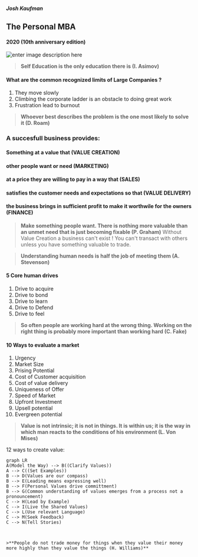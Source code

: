 ##### Josh Kaufman
## The Personal MBA
####  2020 (10th anniversary edition)
![enter image description here](https://m.media-amazon.com/images/I/41LG95+Zg0L._SX324_BO1,204,203,200_.jpg)

 >**Self Education is the only education there is (I. Asimov)**
#### What are the common recognized limits of Large Companies ?
1. They move slowly
2. Climbing the corporate ladder is an obstacle to doing great work
3. Frustration lead to burnout
 >**Whoever best describes the problem is the one most likely to solve it (D. Roam)**

### A succesfull business provides:
#### Something at a value that (VALUE CREATION)
#### other people want or need (MARKETING)
#### at a price they are willing to pay in a way that (SALES)
#### satisfies the customer needs and expectations so that (VALUE DELIVERY)
#### the business brings in sufficient profit to make it worthwile for the owners (FINANCE) 

 >**Make something people want. There is nothing more valuable than an unmet need that is just becoming fixable (P. Graham)**
 Without Value Creation a business can't exist ! You can't transact with others unless you have something valuable to trade.

 >**Understanding human needs is half the job of meeting them (A. Stevenson)**

#### 5 Core human drives
1. Drive to acquire
2. Drive to bond
3. Drive to learn
4. Drive to Defend
5. Drive to feel

 >**So often people are working hard at the wrong thing. Working on the right thing is probably more important than working hard (C. Fake)**

#### 10 Ways to evaluate a market
1. Urgency
2. Market Size
3. Prising Potential
4. Cost of Customer acquisition
5. Cost of value delivery
6. Uniqueness of Offer
7. Speed of Market
8. Upfront Investment
9. Upsell potential
10. Evergreen potential

 >**Value is not intrinsic; it is not in things. It is within us; it is the way in which man reacts to the conditions of his environment (L. Von Mises)**

12 ways to create value:

```mermaid
graph LR
A(Model the Way) --> B((Clarify Values)) 
A --> C((Set Examples)) 
B --> D(Values are our compass)
B --> E(Leading means expressing well)
B --> F(Personal Values drive committment)
B --> G(Common understanding of values emerges from a process not a pronouncement)
C --> H(Lead by Example)
C --> I(Live the Shared Values)
C --> L(Use relevant Language)
C --> M(Seek Feedback)
C --> N(Tell Stories)



>**People do not trade money for things when they value their money more highly than they value the things (H. Williams)**
